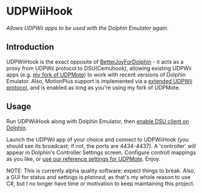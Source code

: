 # UDPWiiHook

*Allows UDPWii apps to be used with the Dolphin Emulator again.*

## Introduction

UDPWiiHook is the exact opposite of [BetterJoyForDolphin][betterjoy] - it acts as a proxy from UDPWii protocol to DSU(Cemuhook), allowing existing UDPWii apps (e.g. [my fork of UDPMote][udpmote]) to work with recent versions of Dolphin Emulator. Also, MotionPlus support is implemented via a [extended UDPWii protocol][protocol], and is enabled as long as you're using my fork of UDPMote.

## Usage

Run UDPWiiHook along with Dolphin Emulator, then [enable DSU client on Dolphin][dsu_client].

Launch the UDPWii app of your choice and connect to UDPWiiHook (you should see its broadcast; if not, the ports are 4434-4437). A 'controller' will appear in Dolphin's Controller Settings screen. Configure controll mappings as you like, or [use our reference settings for UDPMote][dolphin_settings]. Enjoy.

NOTE: This is currently alpha quality software; expect things to break. Also, a GUI for status and settings is *planned*, as that's my whole reason to use C#, but I no longer have time or motivation to keep maintaining this project.

[betterjoy]: https://github.com/yuk27/BetterJoyForDolphin
[udpmote]: https://github.com/EZForever/UDPMote
[protocol]: https://github.com/EZForever/UDPWiiHook/wiki/Protocol
[dsu_client]: https://wiki.dolphin-emu.org/index.php?title=DSU_Client#Dolphin
[dolphin_settings]: https://github.com/EZForever/UDPWiiHook/wiki/DolphinSettings


